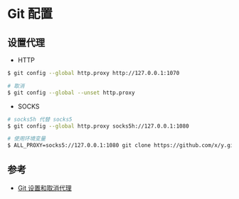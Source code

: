 # Git 配置

## 设置代理

* HTTP

```sh
$ git config --global http.proxy http://127.0.0.1:1070

# 取消
$ git config --global --unset http.proxy
```

* SOCKS

```bash
# socks5h 代替 socks5
$ git config --global http.proxy socks5h://127.0.0.1:1080
```

```bash
# 使用环境变量
$ ALL_PROXY=socks5://127.0.0.1:1080 git clone https://github.com/x/y.git
```

## 参考

* [Git 设置和取消代理](https://gist.github.com/laispace/666dd7b27e9116faece6)
